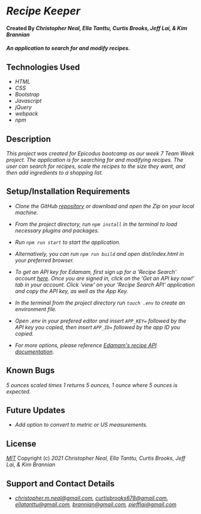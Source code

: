 # _Recipe Keeper_

#### Created By _**Christopher Neal, Ella Tanttu, Curtis Brooks, Jeff Lai, & Kim Brannian**_

#### _An application to search for and modify recipes._

## Technologies Used

* _HTML_
* _CSS_
* _Bootstrap_
* _Javascript_
* _jQuery_
* _webpack_
* _npm_

## Description

_This project was created for Epicodus bootcamp as our week 7 Team Week project. The application is for searching for and modifying recipes. The user can search for recipes, scale the recipes to the size they want, and then add ingredients to a shopping list._

## Setup/Installation Requirements

* _Clone the GitHub [repository](https://github.com/christophermneal/recipe-keeper) or download and open the Zip on your local machine._
* _From the project directory, run `npm install` in the terminal to load necessary plugins and packages._
* _Run `npm run start` to start the application._
* _Alternatively, you can run `npm run build` and open dist/index.html in your preferred browser._

* _To get an API key for Edamam, first sign up for a 'Recipe Search' account [here](https://developer.edamam.com/). Once you are signed in, click on the 'Get an API key now!' tab in your account. Click 'view' on your 'Recipe Search API' application and copy the API key, as well as the App Key._
* _In the terminal from the project directory run `touch .env` to create an environment file._
* _Open .env in your prefered editor and insert `APP_KEY=` followed by the API key you copied, then insert `APP_ID=` followed by the app ID you copied._

* _For more options, please reference [Edamam's recipe API documentation](https://developer.edamam.com/edamam-docs-recipe-api)._

## Known Bugs

_5 ounces scaled times 1 returns 5 ounces, 1 ounce where 5 ounces is expected._

## Future Updates

* _Add option to convert to metric or US measurements._

## License

_[MIT](https://opensource.org/licenses/MIT)_
Copyright (c) _2021_ _Christopher Neal, Ella Tanttu, Curtis Brooks, Jeff Lai, & Kim Brannian_

## Support and Contact Details
* _[christopher.m.neal@gmail.com](mailto:christopher.m.neal@gmail.com), [curtisbrooks678@gmail.com](mailto:curtisbrooks678@gmail.com), [ellatanttu@gmail.com](mailto:ellatanttu@gmail.com), [brannian@gmail.com](mailto:brannian@gmail.com), [pjefflai@gmail.com](mailto:pjefflai@gmail.com)_
